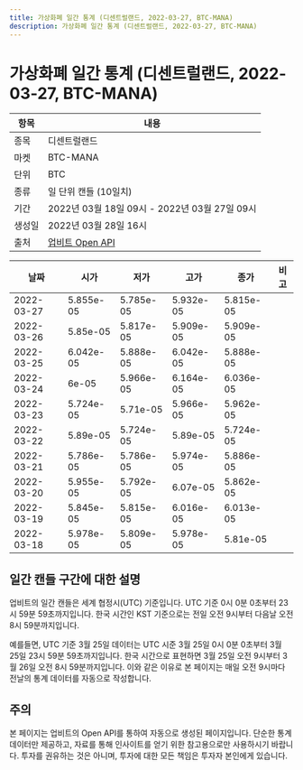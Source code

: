 ```yaml
---
title: 가상화폐 일간 통계 (디센트럴랜드, 2022-03-27, BTC-MANA)
description: 가상화폐 일간 통계 (디센트럴랜드, 2022-03-27, BTC-MANA)
---
```



가상화폐 일간 통계 (디센트럴랜드, 2022-03-27, BTC-MANA)
===

|항목|내용|
|--|--|
|종목|디센트럴랜드|
|마켓|BTC-MANA|
|단위|BTC|
|종류|일 단위 캔들 (10일치)|
|기간|2022년 03월 18일 09시 - 2022년 03월 27일 09시|
|생성일|2022년 03월 28일 16시|
|출처|[업비트 Open API](https://docs.upbit.com)|


|날짜|시가|저가|고가|종가|비고|
|--|--|--|--|--|--|
|2022-03-27|5.855e-05|5.785e-05|5.932e-05|5.815e-05|    |
|2022-03-26|5.85e-05|5.817e-05|5.909e-05|5.909e-05|    |
|2022-03-25|6.042e-05|5.888e-05|6.042e-05|5.888e-05|    |
|2022-03-24|6e-05|5.966e-05|6.164e-05|6.036e-05|    |
|2022-03-23|5.724e-05|5.71e-05|5.966e-05|5.962e-05|    |
|2022-03-22|5.89e-05|5.724e-05|5.89e-05|5.724e-05|    |
|2022-03-21|5.786e-05|5.786e-05|5.974e-05|5.886e-05|    |
|2022-03-20|5.955e-05|5.792e-05|6.07e-05|5.862e-05|    |
|2022-03-19|5.845e-05|5.815e-05|6.016e-05|6.013e-05|    |
|2022-03-18|5.978e-05|5.809e-05|5.978e-05|5.81e-05|    |


일간 캔들 구간에 대한 설명
---


업비트의 일간 캔들은 세계 협정시(UTC) 기준입니다. 
UTC 기준 0시 0분 0초부터 23시 59분 59초까지입니다. 
한국 시간인 KST 기준으로는 전일 오전 9시부터 다음날 오전 8시 59분까지입니다. 


예를들면, UTC 기준 3월 25일 데이터는 UTC 시준 3월 25일 0시 0분 0초부터 3월 25일 23시 59분 59초까지입니다. 
한국 시간으로 표현하면 3월 25일 오전 9시부터 3월 26일 오전 8시 59분까지입니다. 
이와 같은 이유로 본 페이지는 매일 오전 9시마다 전날의 통계 데이터를 자동으로 작성합니다. 


주의
---


본 페이지는 업비트의 Open API를 통하여 자동으로 생성된 페이지입니다. 
단순한 통계 데이터만 제공하고, 자료를 통해 인사이트를 얻기 위한 참고용으로만 사용하시기 바랍니다. 
투자를 권유하는 것은 아니며, 투자에 대한 모든 책임은 투자자 본인에게 있습니다. 

